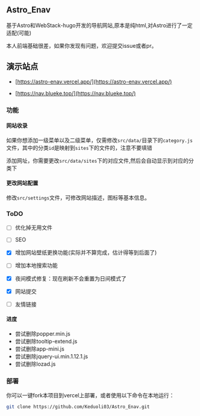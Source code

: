 
## Astro_Enav

基于Astro和WebStack-hugo开发的导航网站,原本是纯html,对Astro进行了一定适配(可能)

本人前端基础很差，如果你发现有问题，欢迎提交issue或者pr。

## 演示站点

- [https://astro-enav.vercel.app/](https://astro-enav.vercel.app/)

- [https://nav.blueke.top/](https://nav.blueke.top/)

### 功能

#### 网站收录

如果你想添加一级菜单以及二级菜单，仅需修改`src/data/`目录下的`category.js`文件，其中的分类`id`是映射到`sites`下的文件的，注意不要填错

添加网址，你需要更改`src/data/sites`下的对应文件,然后会自动显示到对应的分类下

#### 更改网站配置

修改`src/settings`文件，可修改网站描述，图标等基本信息。

### ToDO

- [ ] 优化掉无用文件

- [ ] SEO

- [x] 增加网站壁纸更换功能(实际并不算完成，估计得等到后面了)

- [ ] 增加本地搜索功能

- [x] 夜间模式修复：现在刷新不会重置为日间模式了

- [x] 网站提交

- [ ] 友情链接

#### 进度
- 尝试删除popper.min.js
- 尝试删除tooltip-extend.js
- 尝试删除app-mini.js
- 尝试删除jquery-ui.min.1.12.1.js
- 尝试删除lozad.js

### 部署

你可以一键fork本项目到vercel上部署，或者使用以下命令在本地运行：

```bash
git clone https://github.com/Keduoli03/Astro_Enav.git
```


